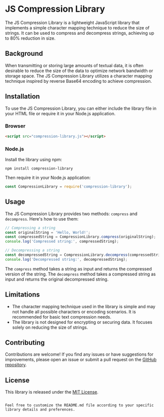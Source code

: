 # JS Compression Library

The JS Compression Library is a lightweight JavaScript library that implements a simple character mapping technique to reduce the size of strings. It can be used to compress and decompress strings, achieving up to 80% reduction in size.

## Background

When transmitting or storing large amounts of textual data, it is often desirable to reduce the size of the data to optimize network bandwidth or storage space. The JS Compression Library utilizes a character mapping technique inspired by reverse Base64 encoding to achieve compression.

## Installation

To use the JS Compression Library, you can either include the library file in your HTML file or require it in your Node.js application.

### Browser

```html
<script src="compression-library.js"></script>
```

### Node.js

Install the library using npm:

```shell
npm install compression-library
```

Then require it in your Node.js application:

```javascript
const CompressionLibrary = require('compression-library');
```

## Usage

The JS Compression Library provides two methods: `compress` and `decompress`. Here's how to use them:

```javascript
// Compressing a string
const originalString = 'Hello, World!';
const compressedString = CompressionLibrary.compress(originalString);
console.log('Compressed string:', compressedString);

// Decompressing a string
const decompressedString = CompressionLibrary.decompress(compressedString);
console.log('Decompressed string:', decompressedString);
```

The `compress` method takes a string as input and returns the compressed version of the string. The `decompress` method takes a compressed string as input and returns the original decompressed string.

## Limitations

- The character mapping technique used in the library is simple and may not handle all possible characters or encoding scenarios. It is recommended for basic text compression needs.
- The library is not designed for encrypting or securing data. It focuses solely on reducing the size of strings.

## Contributing

Contributions are welcome! If you find any issues or have suggestions for improvements, please open an issue or submit a pull request on the [GitHub repository](https://github.com/your-username/your-repo).

## License

This library is released under the [MIT License](https://opensource.org/licenses/MIT).
```

Feel free to customize the README.md file according to your specific library details and preferences.
